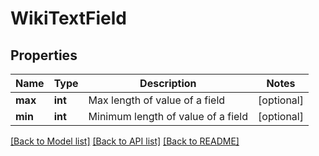 # WikiTextField

## Properties
Name | Type | Description | Notes
------------ | ------------- | ------------- | -------------
**max** | **int** | Max length of value of a field | [optional] 
**min** | **int** | Minimum length of value of a field | [optional] 

[[Back to Model list]](../README.md#documentation-for-models) [[Back to API list]](../README.md#documentation-for-api-endpoints) [[Back to README]](../README.md)

